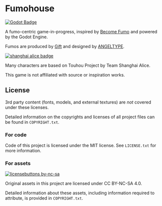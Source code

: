 # Fumohouse

[![Godot Badge](https://img.shields.io/badge/Godot-4.0.alpha12-orange)](https://godotengine.org/)

A fumo-centric game-in-progress, inspired by [Become Fumo](https://www.roblox.com/games/6238705697/Become-Fumo)
and powered by the Godot Engine.

Fumos are produced by [Gift](https://www.gift-gift.jp/) and designed by [ANGELTYPE](http://blog.angeltype.under.jp/).

[![shanghai alice badge](http://www16.big.or.jp/~zun/image/banner.gif)](http://www16.big.or.jp/~zun/)

Many characters are based on Touhou Project by Team Shanghai Alice.

This game is not affiliated with source or inspiration works.

## License

3rd party content (fonts, models, and external textures) are *not* covered under these licenses.

Detailed information on the copyrights and licenses of all project files can be found in `COPYRIGHT.txt`.

### For code

Code of this project is licensed under the MIT license.
See `LICENSE.txt` for more information.

### For assets

[![licensebuttons by-nc-sa](https://licensebuttons.net/l/by-nc-sa/3.0/88x31.png)](https://creativecommons.org/licenses/by-nc-sa/4.0)

Original assets in this project are licensed under CC BY-NC-SA 4.0.

Detailed information about these assets, including information required to attribute, is provided in `COPYRIGHT.txt`.
